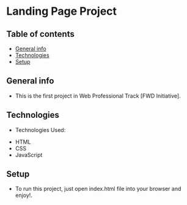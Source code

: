 # Landing Page Project

## Table of contents
* [General info](#general-info)
* [Technologies](#technologies)
* [Setup](#setup)

## General info
- This is the first project in Web Professional Track [FWD Initiative].
	
## Technologies
- Technologies Used:
* HTML
* CSS
* JavaScript
	
## Setup
- To run this project, just open index.html file into your browser and enjoy!.